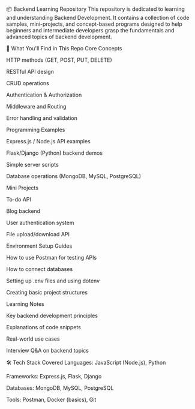 📦 Backend Learning Repository
This repository is dedicated to learning and understanding Backend Development. It contains a collection of code samples, mini-projects, and concept-based programs designed to help beginners and intermediate developers grasp the fundamentals and advanced topics of backend development.

🧠 What You'll Find in This Repo
Core Concepts

HTTP methods (GET, POST, PUT, DELETE)

RESTful API design

CRUD operations

Authentication & Authorization

Middleware and Routing

Error handling and validation

Programming Examples

Express.js / Node.js API examples

Flask/Django (Python) backend demos

Simple server scripts

Database operations (MongoDB, MySQL, PostgreSQL)

Mini Projects

To-do API

Blog backend

User authentication system

File upload/download API

Environment Setup Guides

How to use Postman for testing APIs

How to connect databases

Setting up .env files and using dotenv

Creating basic project structures

Learning Notes

Key backend development principles

Explanations of code snippets

Real-world use cases

Interview Q&A on backend topics

🛠 Tech Stack Covered
Languages: JavaScript (Node.js), Python

Frameworks: Express.js, Flask, Django

Databases: MongoDB, MySQL, PostgreSQL

Tools: Postman, Docker (basics), Git
